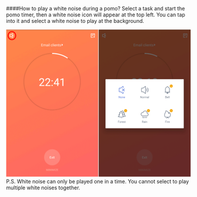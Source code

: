 ####How to play a white noise during a pomo?
Select a task and start the pomo timer, then a white noise icon will appear at the top left. You can tap into it and select a white noise to play at the background.


![](tick-android/3.7/3.7.1.6.png)
P.S. White noise can only be played one in a time. You cannot select to play multiple white noises together. 


